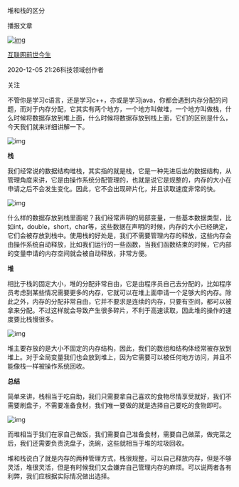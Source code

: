 堆和栈的区分

播报文章

[![img](https://gips0.baidu.com/it/u=1184337490,2357789097&fm=3012&app=3012&autime=1661379219&size=b200,200)](https://author.baidu.com/home?from=bjh_article&app_id=1620838007405198)

[互联网前世今生](https://author.baidu.com/home?from=bjh_article&app_id=1620838007405198)

2020-12-05 21:26科技领域创作者

关注

不管你是学习c语言，还是学习c++，亦或是学习java，你都会遇到内存分配的问题，而对于内存分配，它其实有两个地方，一个地方叫做堆，一个地方叫做栈，什么时候将数据存放到堆上面，什么时候将数据存放到栈上面，它们的区别是什么，今天我们就来详细讲解一下。

![img](https://pics4.baidu.com/feed/d058ccbf6c81800a7f2b8f34d09882fd838b4776.jpeg?token=677356fa581dc37728d6e63639909807)

**栈**

我们经常说的数据结构堆栈，其实指的就是栈，它是一种先进后出的数据结构，从管理角度来讲，它是由操作系统分配管理的，也就是说它是规整的，内存的大小在申请之后不会发生变化。因此，它不会出现碎片化，并且读取速度非常的快。

![img](https://pics1.baidu.com/feed/b90e7bec54e736d13072e877fbfdfec5d46269a4.jpeg?token=9e504e1fbb8f7cc34691b12f6eb892e1)

什么样的数据存放到栈里面呢？我们经常声明的局部变量，一些基本数据类型，比如int，double，short，char等，这些数据在声明的时候，内存的大小已经确定，它们会被存放到栈中。使用栈的好处是，我们不需要管理内存的释放，这些内存会由操作系统自动释放，比如我们运行的一些函数，当我们函数结束的时候，它内部的变量申请的内存空间就会被自动释放，非常方便。

**堆**

相比于栈的固定大小，堆的分配非常自由，它是由程序员自己去分配的，比如程序员考虑到某些情况需要更多的内存，它就可以在堆上面申请一个足够大的内存。除此之外，内存的分配非常自由，它并不要求是连续的内存，只要有空间，都可以被拿来分配。不过这样就会导致产生很多碎片，不利于高速读取，因此堆的操作的速度要比栈慢很多。

![img](https://pics7.baidu.com/feed/03087bf40ad162d9f51f5a2a717218eb8b13cd43.jpeg?token=68e522802675b6bda5c6528bf43de976)

堆主要存放的是大小不固定的内存结构，因此，我们的数组和结构体经常被存放到堆上。对于全局变量我们也会放到堆上，因为它需要可以被任何地方访问，并且不能像栈一样被操作系统回收。

**总结**

简单来讲，栈相当于吃自助，我们只需要拿自己喜欢的食物尽情享受就好，我们不需要刷盘子，不需要准备食材，我们唯一要做的就是选择自己要吃的食物即可。

![img](https://pics3.baidu.com/feed/e1fe9925bc315c60e5a0e415d21c7a144854774c.jpeg?token=2806bd0eeec464ecfd20646104ee5600)

而堆相当于我们在家自己做饭，我们需要自己准备食材，需要自己做菜，做完菜之后，我们还需要负责洗盘子，洗碗，这些就相当于堆的垃圾回收。

堆和栈说白了就是内存的两种管理方式，栈很规整，可以自己释放内存，但是不够灵活，堆很灵活，但是有时候我们又会嫌弃自己管理内存的麻烦。可以说两者各有利弊，我们应根据实际情况做出选择。

